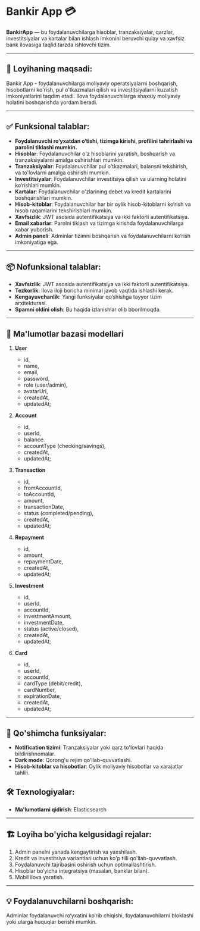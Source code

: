 # Bankir App 💳

**BankirApp** — bu foydalanuvchilarga hisoblar, tranzaksiyalar, qarzlar, investitsiyalar va kartalar bilan ishlash imkonini beruvchi qulay va xavfsiz bank ilovasiga taqlid tarzda ishlovchi tizim.

---

## 🎯 Loyihaning maqsadi:

Bankir App - foydalanuvchilarga moliyaviy operatsiyalarni boshqarish, hisobotlarni ko'rish, pul o'tkazmalari qilish va investitsiyalarni kuzatish imkoniyatlarini taqdim etadi. Ilova foydalanuvchilarga shaxsiy moliyaviy holatini boshqarishda yordam beradi.

---

## ✅ Funksional talablar:

- **Foydalanuvchi ro‘yxatdan o‘tishi, tizimga kirishi, profilini tahrirlashi va parolini tiklashi mumkin.**
- **Hisoblar**: Foydalanuvchilar o'z hisoblarini yaratish, boshqarish va tranzaksiyalarni amalga oshirishlari mumkin.
- **Tranzaksiyalar**: Foydalanuvchilar pul o'tkazmalari, balansni tekshirish, va to'lovlarni amalga oshirishi mumkin.
- **Investitsiyalar**: Foydalanuvchilar investitsiya qilish va ularning holatini ko‘rishlari mumkin.
- **Kartalar**: Foydalanuvchilar o'zlarining debet va kredit kartalarini boshqarishlari mumkin.
- **Hisob-kitoblar**: Foydalanuvchilar har bir oylik hisob-kitoblarni ko‘rish va hisob raqamlarini tekshirishlari mumkin.
- **Xavfsizlik**: JWT asosida autentifikatsiya va ikki faktorli autentifikatsiya.
- **Email xabarlar**: Parolni tiklash va tizimga kirishda foydalanuvchilarga xabar yuborish.
- **Admin paneli**: Adminlar tizimni boshqarish va foydalanuvchilarni ko‘rish imkoniyatiga ega.

---

## 📦 Nofunksional talablar:

- **Xavfsizlik**: JWT asosida autentifikatsiya va ikki faktorli autentifikatsiya.
- **Tezkorlik**: Ilova iloji boricha minimal javob vaqtida ishlashi kerak.
- **Kengayuvchanlik**: Yangi funksiyalar qo‘shishga tayyor tizim arxitekturasi.
- **Spamni oldini olish**: Bu haqida izlanishlar olib bborilmoqda.

---

## 🧩 Ma'lumotlar bazasi modellari

1. **User**
   - id,
   - name,
   - email,
   - password,
   - role (user/admin),
   - avatarUrl,
   - createdAt,
   - updatedAt;

2. **Account**
   - id,
   - userId, 
   - balance.
   - accountType (checking/savings),
   - createdAt,
   - updatedAt;

3. **Transaction**
   - id, 
   - fromAccountId,
   - toAccountId,
   - amount,
   - transactionDate,
   - status (completed/pending),
   - createdAt,
   - updatedAt;

4. **Repayment**
   - id,
   - amount,
   - repaymentDate,
   - createdAt,
   - updatedAt;

5. **Investment**
   - id,
   - userId,
   - accountId,
   - investmentAmount,
   - investmentDate,
   - status (active/closed),
   - createdAt,
   - updatedAt;

6. **Card**
   - id,
   - userId,
   - accountId,
   - cardType (debit/credit),
   - cardNumber,
   - expirationDate,
   - createdAt,
   - updatedAt;

---

## 🌟 Qo'shimcha funksiyalar:

- **Notification tizimi**: Tranzaksiyalar yoki qarz to'lovlari haqida bildirishnomalar.
- **Dark mode**: Qorong'u rejim qo'llab-quvvatlashi.
- **Hisob-kitoblar va hisobotlar**: Oylik moliyaviy hisobotlar va xarajatlar tahlili.

## 🛠️ Texnologiyalar:



- **Ma'lumotlarni qidirish**: Elasticsearch
---

## 🏗️ Loyiha bo'yicha kelgusidagi rejalar:

1. Admin panelni yanada kengaytirish va yaxshilash.
2. Kredit va investitsiya variantlari uchun ko'p tilli qo'llab-quvvatlash.
3. Foydalanuvchi tajribasini oshirish uchun optimallashtirish.
4. Hisoblar bo‘yicha integratsiya (masalan, banklar bilan).
5. Mobil ilova yaratish.

---

## 💡 Foydalanuvchilarni boshqarish:

Adminlar foydalanuvchi ro‘yxatini ko‘rib chiqishi, foydalanuvchilarni bloklashi yoki ularga huquqlar berishi mumkin.
